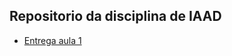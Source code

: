 ## Repositorio da disciplina de IAAD
- [Entrega aula 1](https://github.com/mmxm0/iaad/tree/aula-01)
